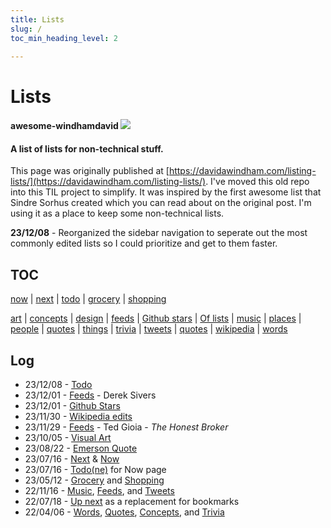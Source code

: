 ```yaml
---
title: Lists
slug: /
toc_min_heading_level: 2

---
```


# Lists

#### awesome-windhamdavid [![](https://cdn.rawgit.com/sindresorhus/awesome/d7305f38d29fed78fa85652e3a63e154dd8e8829/media/badge.svg)](https://github.com/sindresorhus/awesome) 

#### A list of lists for non-technical stuff. 

This page was originally published at [https://davidawindham.com/listing-lists/](https://davidawindham.com/listing-lists/). I've moved this old repo into this TIL project to simplify. It was inspired by the first awesome list that Sindre Sorhus created which you can read about on the original post. I'm using it as a place to keep some non-technical lists.

**23/12/08** - Reorganized the sidebar navigation to seperate out the most commonly edited lists so I could prioritize and get to them faster. 



## TOC 

[now](now/now.md)
| [next](next.md)
| [todo](todo)
| [grocery](grocery.md)
| [shopping](shopping.md)


[art](art/art.md)
| [concepts](concepts.md)
| [design](design.md)
| [feeds](feeds.md)
| [Github stars](stars.md)
| [Of lists](lists.md)
| [music](art/music/music.md)
| [places](places/places.md)
| [people](people.md)
| [quotes](quotes.md)
| [things](things.md)
| [trivia](trivia.md)
| [tweets](tweets.md)
| [quotes](quotes)
| [wikipedia](wikipedia)
| [words](words)

## Log

- 23/12/08 - [Todo](/lists/todo)
- 23/12/01 - [Feeds](feeds) - Derek Sivers
- 23/12/01 - [Github Stars](stars)
- 23/11/30 - [Wikipedia edits](wikipedia)
- 23/11/29 - [Feeds](feeds) - Ted Gioia - _The Honest Broker_
- 23/10/05 - [Visual Art](art/visual) 
- 23/08/22 - [Emerson Quote](quotes) 
- 23/07/16 - [Next](next) & [Now](now/now.md)
- 23/07/16 - [Todo(ne)](todone) for Now page
- 23/05/12 - [Grocery](grocery) and [Shopping](shopping)
- 22/11/16 - [Music](art/music#playlists), [Feeds](feeds), and [Tweets](tweets)
- 22/07/18 - [Up next](next) as a replacement for bookmarks
- 22/04/06 - [Words](words), [Quotes](quotes), [Concepts](concepts), and [Trivia](trivia)